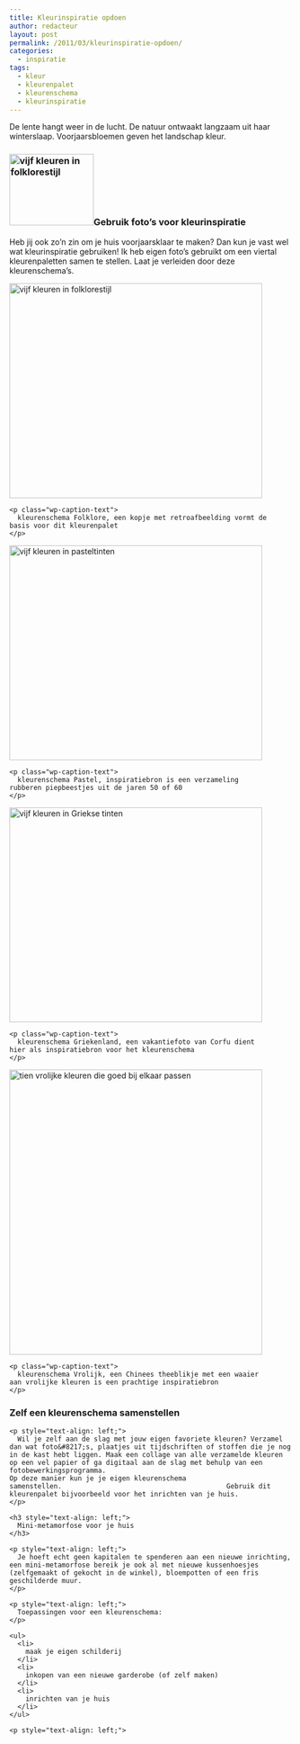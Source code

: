 ```yaml
---
title: Kleurinspiratie opdoen
author: redacteur
layout: post
permalink: /2011/03/kleurinspiratie-opdoen/
categories:
  - inspiratie
tags:
  - kleur
  - kleurenpalet
  - kleurenschema
  - kleurinspiratie
---
```

De lente hangt weer in de lucht. De natuur ontwaakt langzaam uit haar winterslaap. Voorjaarsbloemen geven het landschap kleur.

### <img class="alignleft size-thumbnail wp-image-1244" title="Folklore, kleurenschema" src="http://www.schildertuin.nl/wordpress/wp-content/uploads/2011/03/kleurinspiratiefolklore-150x127.jpg" alt="vijf kleuren in folklorestijl" width="150" height="127" />Gebruik foto&#8217;s voor kleurinspiratie

Heb jij ook zo&#8217;n zin om je huis voorjaarsklaar te maken? Dan kun je vast wel wat kleurinspiratie gebruiken!<!--more Maak zelf een kleurenschema->--> Ik heb eigen foto&#8217;s gebruikt om een viertal kleurenpaletten samen te stellen. Laat je verleiden door deze kleurenschema&#8217;s.

<p style="text-align: left;">
  <div id="attachment_1244" style="width: 460px" class="wp-caption aligncenter">
    <img class="size-full wp-image-1244" title="Folklore, kleurenschema" src="http://www.schildertuin.nl/wordpress/wp-content/uploads/2011/03/kleurinspiratiefolklore.jpg" alt="vijf kleuren in folklorestijl" width="450" height="382" />
    
    <p class="wp-caption-text">
      kleurenschema Folklore, een kopje met retroafbeelding vormt de basis voor dit kleurenpalet
    </p>
  </div>
  
  <div id="attachment_1245" style="width: 460px" class="wp-caption aligncenter">
    <img class="size-full wp-image-1245  " title="Pastel, kleurenschema" src="http://www.schildertuin.nl/wordpress/wp-content/uploads/2011/03/kleurinspiratiepastel.jpg" alt="vijf kleuren in pasteltinten" width="450" height="382" />
    
    <p class="wp-caption-text">
      kleurenschema Pastel, inspiratiebron is een verzameling rubberen piepbeestjes uit de jaren 50 of 60
    </p>
  </div>
  
  <div id="attachment_1247" style="width: 460px" class="wp-caption aligncenter">
    <img class="size-full wp-image-1247" title="kleurenschema Griekenland" src="http://www.schildertuin.nl/wordpress/wp-content/uploads/2011/03/kleurinspiratiegrieks.jpg" alt="vijf kleuren in Griekse tinten" width="450" height="382" />
    
    <p class="wp-caption-text">
      kleurenschema Griekenland, een vakantiefoto van Corfu dient hier als inspiratiebron voor het kleurenschema
    </p>
  </div>
  
  <div id="attachment_1248" style="width: 460px" class="wp-caption aligncenter">
    <img class="size-full wp-image-1248 " title="kleurenschema Vrolijk" src="http://www.schildertuin.nl/wordpress/wp-content/uploads/2011/03/kleurinspiratievrolijk.jpg" alt="tien vrolijke kleuren die goed bij elkaar passen" width="450" height="507" />
    
    <p class="wp-caption-text">
      kleurenschema Vrolijk, een Chinees theeblikje met een waaier aan vrolijke kleuren is een prachtige inspiratiebron
    </p>
  </div>
  
  <p style="text-align: left;">
    <h3 style="text-align: left;">
      Zelf een kleurenschema samenstellen
    </h3>
    
    <p style="text-align: left;">
      Wil je zelf aan de slag met jouw eigen favoriete kleuren? Verzamel dan wat foto&#8217;s, plaatjes uit tijdschriften of stoffen die je nog in de kast hebt liggen. Maak een collage van alle verzamelde kleuren op een vel papier of ga digitaal aan de slag met behulp van een fotobewerkingsprogramma.                                                                                                              Op deze manier kun je je eigen kleurenschema samenstellen.                                         Gebruik dit kleurenpalet bijvoorbeeld voor het inrichten van je huis.
    </p>
    
    <h3 style="text-align: left;">
      Mini-metamorfose voor je huis
    </h3>
    
    <p style="text-align: left;">
      Je hoeft echt geen kapitalen te spenderen aan een nieuwe inrichting, een mini-metamorfose bereik je ook al met nieuwe kussenhoesjes (zelfgemaakt of gekocht in de winkel), bloempotten of een fris geschilderde muur.
    </p>
    
    <p style="text-align: left;">
      Toepassingen voor een kleurenschema:
    </p>
    
    <ul>
      <li>
        maak je eigen schilderij
      </li>
      <li>
        inkopen van een nieuwe garderobe (of zelf maken)
      </li>
      <li>
        inrichten van je huis
      </li>
    </ul>
    
    <p style="text-align: left;">